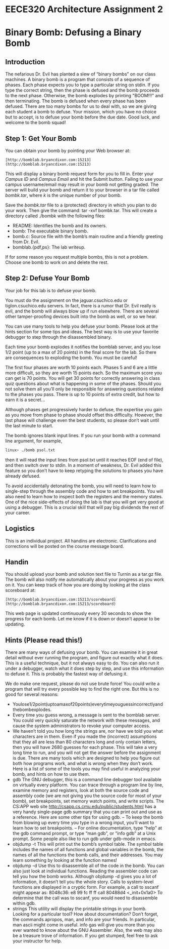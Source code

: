 # EECE320 Architecture Assignment 2
# Binary Bomb: Defusing a Binary Bomb
## Introduction

The nefarious Dr. Evil has planted a slew of “binary bombs” on our class machines. A binary bomb is a program that consists of a sequence of phases. Each phase expects you to type a particular string on stdin. If you type the correct string, then the phase is defused and the bomb proceeds to the next phase. Otherwise, the bomb explodes by printing "BOOM!!!" and then terminating. The bomb is defused when every phase has been defused.
There are too many bombs for us to deal with, so we are giving each student a bomb to defuse. Your mission, which you have no choice but to accept, is to defuse your bomb before the due date. Good luck, and welcome to the bomb squad!


## Step 1: Get Your Bomb
You can obtain your bomb by pointing your Web browser at:
    
    [http://bomblab.bryancdixon.com:15213](http://bomblab.bryancdixon.com:15213)
    
This will display a binary bomb request form for you to fill in. Enter your *Campus ID* and *Campus Email* and hit the Submit button. Failing to use your campus username/email may result in your bomb not getting graded. The server will build your bomb and return it to your browser in a tar file called *bombk.tar*, where *k* is the unique number of your bomb.

Save the *bombk.tar* file to a (protected) directory in which you plan to do your work. Then give the command: tar -xvf bombk.tar. This will create a directory called ./bombk with the following files:
  * README: Identifies the bomb and its owners.
  * bomb: The executable binary bomb.
  * bomb.c: Source file with the bomb’s main routine and a friendly greeting from Dr. Evil.
  * bomblab.{pdf,ps}: The lab writeup.
  
If for some reason you request multiple bombs, this is not a problem. Choose one bomb to work on and
delete the rest.

## Step 2: Defuse Your Bomb

Your job for this lab is to defuse your bomb.

You must do the assignment on the jaguar.csuchico.edu or tiglon.csuchico.edu servers. In fact, there is a rumor that Dr. Evil really is evil, and the bomb will always blow up if run elsewhere. There are several other tamper-proofing devices built into the bomb as well, or so we hear.

You can use many tools to help you defuse your bomb. Please look at the hints section for some tips and ideas. The best way is to use your favorite debugger to step through the disassembled binary.

Each time your bomb explodes it notifies the bomblab server, and you lose 1/2 point (up to a max of 20 points) in the final score for the lab. So there are consequences to exploding the bomb. You must be careful!

The first four phases are worth 10 points each. Phases 5 and 6 are a little more difficult, so they are worth 15 points each. So the maximum score you can get is 70 points. You will get 30 points for correctly answering in class quiz questions about what is happening in some of the phases. Should you not solve them all you’ll only be responsible for answering questions related to the phases you pass. There is up to 10 points of extra credit, but how to earn it is a secret...

Although phases get progressively harder to defuse, the expertise you gain as you move from phase to phase should offset this difficulty. However, the last phase will challenge even the best students, so please don’t wait until the last minute to start.

The bomb ignores blank input lines. If you run your bomb with a command line argument, for example,

```bash
linux> ./bomb psol.txt
```

then it will read the input lines from psol.txt until it reaches EOF (end of file), and then switch over to stdin. In a moment of weakness, Dr. Evil added this feature so you don’t have to keep retyping the solutions to phases you have already defused.

To avoid accidentally detonating the bomb, you will need to learn how to single-step through the assembly code and how to set breakpoints. You will also need to learn how to inspect both the registers and the memory states. One of the nice side-effects of doing the lab is that you will get very good at using a debugger. This is a crucial skill that will pay big dividends the rest of your career.

## Logistics

This is an individual project. All handins are electronic. Clarifications and corrections will be posted on the course message board.

## Handin
You should upload your bomb and solution text file to Turnin as a tar.gz file. The bomb will also notify me automatically about your progress as you work on it. You can keep track of how you are doing by looking at the class scoreboard at:

    [http://bomblab.bryancdixon.com:15213/scoreboard](http://bomblab.bryancdixon.com:15213/scoreboard)
    
This web page is updated continuously every 30 seconds to show the progress for each bomb. Let me know if it is down or doesn’t appear to be updating.

## Hints (Please read this!)

There are many ways of defusing your bomb. You can examine it in great detail without ever running the program, and figure out exactly what it does. This is a useful technique, but it not always easy to do. You can also run it under a debugger, watch what it does step by step, and use this information to defuse it. This is probably the fastest way of defusing it.

We do make one request, please do not use brute force! You could write a program that will try every possible key to find the right one. But this is no good for several reasons:
  * Youlose1/2point(uptoamaxof20points)everytimeyouguessincorrectlyandthebombexplodes.
  * Every time you guess wrong, a message is sent to the bomblab server. You could very quickly saturate the network with these messages, and cause the system administrators to revoke your computer access.
  * We haven’t told you how long the strings are, nor have we told you what characters are in them. Even if you made the (incorrect) assumptions that they all are less than 80 characters long and only contain letters, then you will have 2680 guesses for each phase. This will take a very long time to run, and you will not get the answer before the assignment is due.
There are many tools which are designed to help you figure out both how programs work, and what is wrong when they don’t work. Here is a list of some of the tools you may find useful in analyzing your bomb, and hints on how to use them.
  * gdb
The GNU debugger, this is a command line debugger tool available on virtually every platform. You can trace through a program line by line, examine memory and registers, look at both the source code and assembly code (we are not giving you the source code for most of your bomb), set breakpoints, set memory watch points, and write scripts.
The CS:APP web site
    http://csapp.cs.cmu.edu/public/students.html
has a very handy single-page gdb summary that you can print out and use as a reference. Here are some other tips for using gdb.
– To keep the bomb from blowing up every time you type in a wrong input, you’ll want to learn how to set breakpoints.
– For online documentation, type “help” at the gdb command prompt, or type “man gdb”, or “info gdb” at a Unix prompt. Some people also like to run gdb under gdb-mode in emacs.
  * objdump -t
This will print out the bomb’s symbol table. The symbol table includes the names of all functions and global variables in the bomb, the names of all the functions the bomb calls, and their addresses. You may learn something by looking at the function names!
  * objdump -d
Use this to disassemble all of the code in the bomb. You can also just look at individual functions.
Reading the assembler code can tell you how the bomb works.
Although objdump -d gives you a lot of information, it doesn’t tell you the whole story. Calls to system-level functions are displayed in a cryptic form. For example, a call to sscanf might appear as:
8048c36: e8 99 fc ff ff call 80488d4 <_init+0x1a0>
To determine that the call was to sscanf, you would need to disassemble within gdb.
  * strings
This utility will display the printable strings in your bomb.
Looking for a particular tool? How about documentation? Don’t forget, the commands apropos, man, and info are your friends. In particular, man ascii might come in useful. info gas will give you more than you ever wanted to know about the GNU Assembler. Also, the web may also be a treasure trove of information. If you get stumped, feel free to ask your instructor for help.


